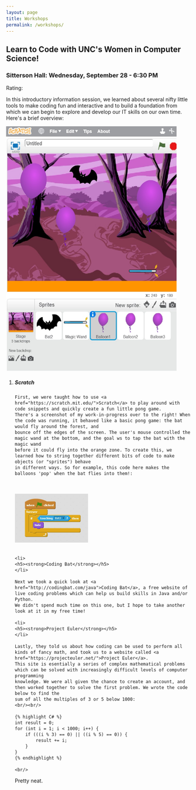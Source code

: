 ```yaml
---
layout: page
title: Workshops
permalink: /workshops/
---
```


<h2>Learn to Code with UNC's Women in Computer Science!</h2>

<h3>Sitterson Hall: Wednesday, September 28 - 6:30 PM</h3>

Rating: <i class="fa fa-star"></i><i class="fa fa-star"></i><i class="fa fa-star"></i><i class="fa fa-star"></i><i class="fa fa-star-o"></i>

In this introductory information session, we learned about several nifty little tools to make coding fun and interactive and
to build a foundation from which we can begin to explore and develop our IT skills on our own time. Here's a brief overview:

<img src="/images/pong_game.jpg" alt="Pong Game" style="width:466px;height:666px;" class="right">

<ol>
    <li>
    <h5><strong>Scratch</strong></h5>
    </li>

    First, we were taught how to use <a href="https://scratch.mit.edu/">Scratch</a> to play around with code snippets and quickly create a fun little pong game. 
    There's a screenshot of my work-in-progress over to the right! When the code was running, it behaved like a basic pong game: the bat would fly around the forest, and
    bounce off the edges of the screen. The user's mouse controlled the magic wand at the bottom, and the goal ws to tap the bat with the magic wand
    before it could fly into the orange zone. To create this, we learned how to string together different bits of code to make objects (or "sprites") behave
    in different ways. So for example, this code here makes the balloons 'pop' when the bat flies into them!:
<br/><br/>
<img src="/images/balloon_code.jpg" alt="This code makes the balloons 'pop' when the bat flies into them!" style="width:200px;height:133px;">
<br/><br/>
   
    <li>
    <h5><strong>Coding Bat</strong></h5>
    </li>
    
    Next we took a quick look at <a href="http://codingbat.com/java">Coding Bat</a>, a free website of live coding problems which can help us build skills in Java and/or Python. 
    We didn't spend much time on this one, but I hope to take another look at it in my free time!
    
    <li>
    <h5><strong>Project Euler</strong></h5>
    </li>

    Lastly, they told us about how coding can be used to perform all kinds of fancy math, and took us to a website called <a href="https://projecteuler.net/">Project Euler</a>.
    This site is esentially a series of complex mathematical problems which can be solved with increasingly difficult levels of computer programming
    knowledge. We were all given the chance to create an account, and then worked together to solve the first problem. We wrote the code below to find the 
    sum of all the multiples of 3 or 5 below 1000:
    <br/><br/>
   
    {% highlight C# %}
    int result = 0;
    for (int i = 1; i < 1000; i++) {
        if (((i % 3) == 0) || ((i % 5) == 0)) {
            result += i;
        }
    }
    {% endhighlight %}
    
    <br/>
   Pretty neat.

</ol>